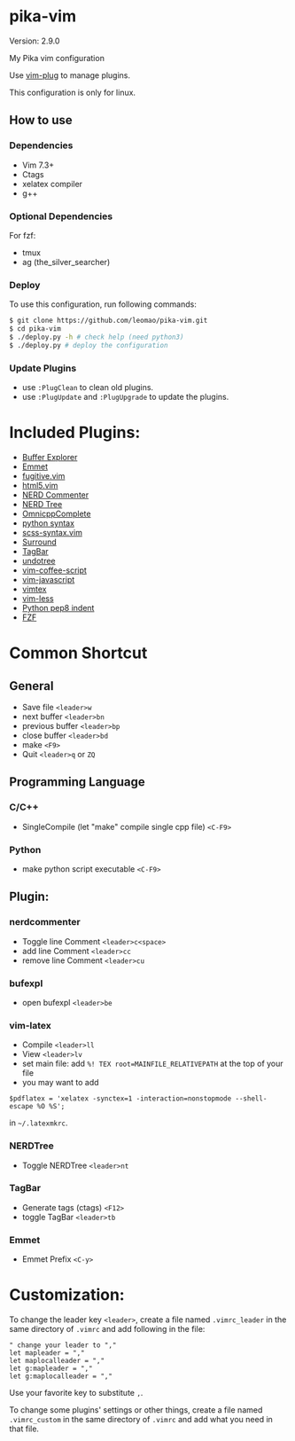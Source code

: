 # pika-vim

Version: 2.9.0

My Pika vim configuration

Use [vim-plug](https://github.com/junegunn/vim-plug) to manage plugins.

This configuration is only for linux.

## How to use

### Dependencies

- Vim 7.3+
- Ctags
- xelatex compiler
- g++

### Optional Dependencies

For fzf:
- tmux
- ag (the\_silver\_searcher)

### Deploy
To use this configuration, run following commands:
```bash
$ git clone https://github.com/leomao/pika-vim.git
$ cd pika-vim
$ ./deploy.py -h # check help (need python3)
$ ./deploy.py # deploy the configuration
```

### Update Plugins
- use `:PlugClean` to clean old plugins.
- use `:PlugUpdate` and `:PlugUpgrade` to update the plugins.

# Included Plugins:
- [Buffer Explorer](https://github.com/jlanzarotta/bufexplorer)
- [Emmet](https://github.com/mattn/emmet-vim)
- [fugitive.vim](https://github.com/tpope/vim-fugitive)
- [html5.vim](https://github.com/othree/html5.vim)
- [NERD Commenter](https://github.com/scrooloose/nerdcommenter)
- [NERD Tree](https://github.com/scrooloose/nerdtree)
- [OmnicppComplete](https://github.com/vim-scripts/OmniCppComplete)
- [python syntax](https://github.com/hdima/python-syntax)
- [scss-syntax.vim](https://github.com/cakebaker/scss-syntax.vim)
- [Surround](https://github.com/tpope/vim-surround)
- [TagBar](https://github.com/majutsushi/tagbar)
- [undotree](https://github.com/mbbill/undotree)
- [vim-coffee-script](https://github.com/kchmck/vim-coffee-script)
- [vim-javascript](https://github.com/pangloss/vim-javascript)
- [vimtex](https://github.com/lervag/vimtex)
- [vim-less](https://github.com/groenewege/vim-less)
- [Python pep8 indent](https://github.com/hynek/vim-python-pep8-indent)
- [FZF](https://github.com/junegunn/fzf)

# Common Shortcut
## General
- Save file `<leader>w`
- next buffer `<leader>bn`
- previous buffer `<leader>bp`
- close buffer `<leader>bd`
- make `<F9>`
- Quit `<leader>q` or `ZQ`

## Programming Language
### C/C++
- SingleCompile (let "make" compile single cpp file) `<C-F9>`

### Python
- make python script executable `<C-F9>`

## Plugin:
### nerdcommenter
- Toggle line Comment `<leader>c<space>`
- add line Comment `<leader>cc`
- remove line Comment `<leader>cu`

### bufexpl
- open bufexpl `<leader>be`

### vim-latex
- Compile `<leader>ll`
- View `<leader>lv`
- set main file: add `%! TEX root=MAINFILE_RELATIVEPATH` at the top of your file
- you may want to add
```
$pdflatex = 'xelatex -synctex=1 -interaction=nonstopmode --shell-escape %O %S';
```
in  `~/.latexmkrc`.

### NERDTree
- Toggle NERDTree `<leader>nt`

### TagBar
- Generate tags (ctags) `<F12>`
- toggle TagBar `<leader>tb`

### Emmet
- Emmet Prefix `<C-y>`

# Customization:
To change the leader key `<leader>`, create a file named `.vimrc_leader`
in the same directory of `.vimrc` and add following in the file:
```
" change your leader to ","
let mapleader = ","
let maplocalleader = ","
let g:mapleader = ","
let g:maplocalleader = ","
```
Use your favorite key to substitute `,`.  

To change some plugins' settings or other things, create a file named
`.vimrc_custom` in the same directory of `.vimrc` and add what you need
in that file.
